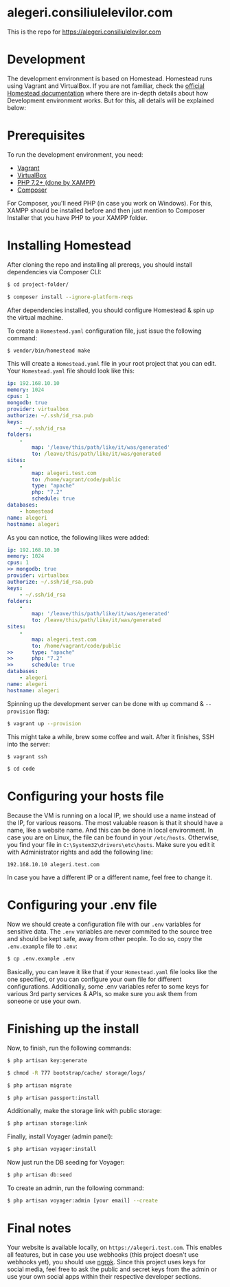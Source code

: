 # alegeri.consiliulelevilor.com
This is the repo for https://alegeri.consiliulelevilor.com

# Development
The development environment is based on Homestead. Homestead runs using Vagrant and VirtualBox. If you are not familiar, check the [official Homestead documentation](https://laravel.com/docs/5.6/homestead) where there are in-depth details about how Development environment works. But for this, all details will be explained below:

# Prerequisites
To run the development environment, you need:
* [Vagrant](https://www.vagrantup.com)
* [VirtualBox](https://www.virtualbox.org/wiki/Downloads)
* [PHP 7.2+ (done by XAMPP)](https://www.apachefriends.org/index.html)
* [Composer](https://getcomposer.org)

For Composer, you'll need PHP (in case you work on Windows). For this, XAMPP should be installed before and then just mention to Composer Installer that you have PHP to your XAMPP folder.

# Installing Homestead
After cloning the repo and installing all prereqs, you should install dependencies via Composer CLI:
```bash
$ cd project-folder/
```
```bash
$ composer install --ignore-platform-reqs
```

After dependencies installed, you should configure Homestead & spin up the virtual machine.

To create a `Homestead.yaml` configuration file, just issue the following command:
```bash
$ vendor/bin/homestead make
```

This will create a `Homestead.yaml` file in your root project that you can edit. Your `Homestead.yaml` file should look like this:
```yaml
ip: 192.168.10.10
memory: 1024
cpus: 1
mongodb: true
provider: virtualbox
authorize: ~/.ssh/id_rsa.pub
keys:
    - ~/.ssh/id_rsa
folders:
    -
        map: '/leave/this/path/like/it/was/generated'
        to: /leave/this/path/like/it/was/generated
sites:
    -
        map: alegeri.test.com
        to: /home/vagrant/code/public
        type: "apache"
        php: "7.2"
        schedule: true
databases:
    - homestead
name: alegeri
hostname: alegeri
```

As you can notice, the following likes were added:
```yaml
ip: 192.168.10.10
memory: 1024
cpus: 1
>> mongodb: true
provider: virtualbox
authorize: ~/.ssh/id_rsa.pub
keys:
    - ~/.ssh/id_rsa
folders:
    -
        map: '/leave/this/path/like/it/was/generated'
        to: /leave/this/path/like/it/was/generated
sites:
    -
        map: alegeri.test.com
        to: /home/vagrant/code/public
>>      type: "apache"
>>      php: "7.2"
>>      schedule: true
databases:
    - alegeri
name: alegeri
hostname: alegeri
```

Spinning up the development server can be done with `up` command & `--provision` flag:
```bash
$ vagrant up --provision
```

This might take a while, brew some coffee and wait. After it finishes, SSH into the server:
```bash
$ vagrant ssh
```
```bash
$ cd code
```

# Configuring your hosts file
Because the VM is running on a local IP, we should use a name instead of the IP, for various reasons. The most valuable reason is that it should have a name, like a website name. And this can be done in local environment. In case you are on Linux, the file can be found in your `/etc/hosts`. Otherwise, you find your file in `C:\System32\drivers\etc\hosts`. Make sure you edit it with Administrator rights and add the following line:
```
192.168.10.10 alegeri.test.com
```

In case you have a different IP or a different name, feel free to change it.

# Configuring your .env file
Now we should create a configuration file with our `.env` variables for sensitive data. The `.env` variables are never commited to the source tree and should be kept safe, away from other people. To do so, copy the `.env.example` file to `.env`:
```bash
$ cp .env.example .env
```

Basically, you can leave it like that if your `Homestead.yaml` file looks like the one specified, or you can configure your own file for different configurations.
Additionally, some .env variables refer to some keys for various 3rd party services & APIs, so make sure you ask them from soneone or use your own.

# Finishing up the install
Now, to finish, run the following commands:
```bash
$ php artisan key:generate
```
```bash
$ chmod -R 777 bootstrap/cache/ storage/logs/
```
```bash
$ php artisan migrate
```
```bash
$ php artisan passport:install
```

Additionally, make the storage link with public storage:
```bash
$ php artisan storage:link
```

Finally, install Voyager (admin panel):
```bash
$ php artisan voyager:install
```

Now just run the DB seeding for Voyager:
```bash
$ php artisan db:seed
```

To create an admin, run the following command:
```bash
$ php artisan voyager:admin [your email] --create
```

# Final notes
Your website is available locally, on `https://alegeri.test.com`. This enables all features, but in case you use webhooks (this project doesn't use webhooks yet), you should use [ngrok](https://ngrok.com). Since this project uses keys for social media, feel free to ask the public and secret keys from the admin or use your own social apps within their respective developer sections.
